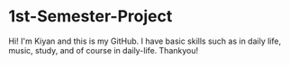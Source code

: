 # 1st-Semester-Project

Hi! I'm Kiyan and this is my GitHub. 
I have basic skills such as in daily life, music, study, and of course in daily-life. 
Thankyou!

